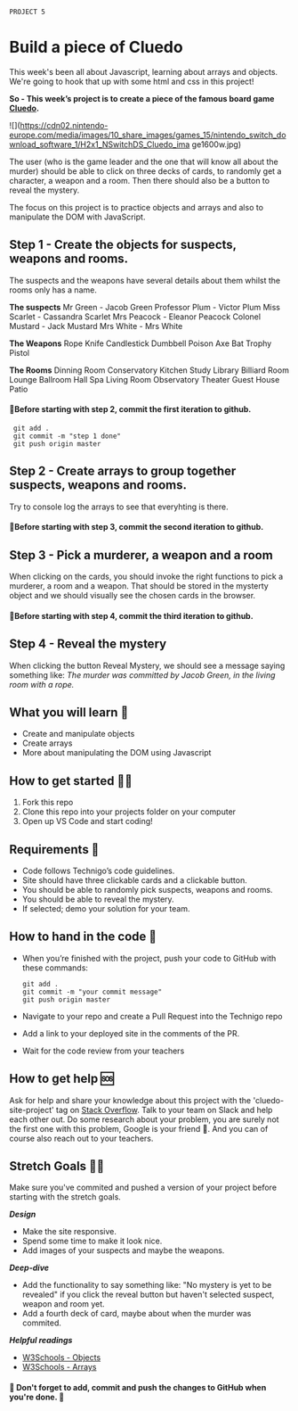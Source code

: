 `PROJECT 5`

# Build a piece of Cluedo

This week's been all about Javascript, learning about arrays and objects. We're going to hook that up with some html and css in this project!

**So - This week’s project is to create a piece of the famous board game [Cluedo](https://en.wikipedia.org/wiki/Cluedo).**

![](https://cdn02.nintendo-europe.com/media/images/10_share_images/games_15/nintendo_switch_download_software_1/H2x1_NSwitchDS_Cluedo_ima ge1600w.jpg)

The user (who is the game leader and the one that will know all about the murder) should be able to click on three decks of cards, to randomly get a character, a weapon and a room. Then there should also be a button to reveal the mystery.

The focus on this project is to practice objects and arrays and also to manipulate the DOM with JavaScript.

## Step 1 - Create the objects for suspects, weapons and rooms.

The suspects and the weapons have several details about them whilst the rooms only has a name.

**The suspects**
Mr Green - Jacob Green
Professor Plum - Victor Plum
Miss Scarlet - Cassandra Scarlet
Mrs Peacock - Eleanor Peacock
Colonel Mustard - Jack Mustard
Mrs White - Mrs White

**The Weapons**
Rope
Knife
Candlestick
Dumbbell
Poison
Axe
Bat
Trophy
Pistol

**The Rooms**
Dinning Room
Conservatory
Kitchen
Study
Library
Billiard Room
Lounge
Ballroom
Hall
Spa
Living Room
Observatory
Theater
Guest House
Patio

#### 🚨Before starting with step 2, commit the first iteration to github.

```
 git add .
 git commit -m "step 1 done"
 git push origin master
```

## Step 2 - Create arrays to group together suspects, weapons and rooms.

Try to console log the arrays to see that everyhting is there.

#### 🚨Before starting with step 3, commit the second iteration to github.

## Step 3 - Pick a murderer, a weapon and a room

When clicking on the cards, you should invoke the right functions to pick a murderer, a room and a weapon.
That should be stored in the mysterty object and we should visually see the chosen cards in the browser.

#### 🚨Before starting with step 4, commit the third iteration to github.

## Step 4 - Reveal the mystery

When clicking the button Reveal Mystery, we should see a message saying something like:
_The murder was committed by Jacob Green, in the living room with a rope._

## What you will learn 🧠

- Create and manipulate objects
- Create arrays
- More about manipulating the DOM using Javascript

## How to get started 💪🏼

1. Fork this repo
2. Clone this repo into your projects folder on your computer
3. Open up VS Code and start coding!

## Requirements 🧪

- Code follows Technigo’s code guidelines.
- Site should have three clickable cards and a clickable button.
- You should be able to randomly pick suspects, weapons and rooms.
- You should be able to reveal the mystery.
- If selected; demo your solution for your team.

## How to hand in the code 🎯

- When you’re finished with the project, push your code to GitHub with these commands:

  ```
  git add .
  git commit -m "your commit message"
  git push origin master
  ```

- Navigate to your repo and create a Pull Request into the Technigo repo
- Add a link to your deployed site in the comments of the PR.
- Wait for the code review from your teachers

## How to get help 🆘

Ask for help and share your knowledge about this project with the 'cluedo-site-project' tag on [Stack Overflow](https://stackoverflow.com/c/technigo/questions). Talk to your team on Slack and help each other out. Do some research about your problem, you are surely not the first one with this problem, Google is your friend 🙂. And you can of course also reach out to your teachers.

## Stretch Goals 🏃‍♂

Make sure you've commited and pushed a version of your project before starting with the stretch goals.

**_Design_**

- Make the site responsive.
- Spend some time to make it look nice.
- Add images of your suspects and maybe the weapons.

**_Deep-dive_**

- Add the functionality to say something like: "No mystery is yet to be revealed" if you click the reveal button but haven't selected suspect, weapon and room yet.
- Add a fourth deck of card, maybe about when the murder was commited.

**_Helpful readings_**

- [W3Schools - Objects](https://www.w3schools.com/js/js_objects.asp)
- [W3Schools - Arrays](https://www.w3schools.com/js/js_arrays.asp)

#### 🚨 Don't forget to add, commit and push the changes to GitHub when you're done. 🏁
